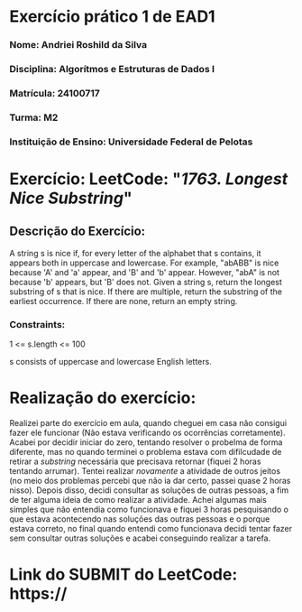 # Exercício prático 1 de EAD1
### Nome: Andriei Roshild da Silva
### Disciplina: Algorítmos e Estruturas de Dados I
### Matrícula: 24100717
### Turma: M2
### Instituição de Ensino: Universidade Federal de Pelotas

# Exercício: LeetCode: "_1763. Longest Nice Substring_"

## Descrição do Exercício:
A string s is nice if, for every letter of the alphabet that s contains, it appears both in uppercase and lowercase. For example, "abABB" is nice because 'A' and 'a' appear, and 'B' and 'b' appear. However, "abA" is not because 'b' appears, but 'B' does not.
Given a string s, return the longest substring of s that is nice. If there are multiple, return the substring of the earliest occurrence. If there are none, return an empty string.

### Constraints:
1 <= s.length <= 100

s consists of uppercase and lowercase English letters.

# Realização do exercício:
Realizei parte do exercício em aula, quando cheguei em casa não consigui fazer ele funcionar (Não estava verificando os ocorrências corretamente). Acabei por decidir iniciar do zero, tentando resolver o probelma de forma diferente, mas no quando terminei o problema estava com difilcudade de retirar a _substring_ necessária que precisava retornar (fiquei 2 horas tentando arrumar). Tentei realizar _novamente_ a atividade de outros jeitos (no meio dos problemas percebi que não ia dar certo, passei quase 2 horas nisso). Depois disso, decidi consultar as soluções de outras pessoas, a fim de ter alguma ideia de como realizar a atividade. Achei algumas mais simples que não entendia como funcionava e fiquei 3 horas pesquisando o que estava acontecendo nas soluções das outras pessoas e o porque estava correto, no final quando entendi como funcionava decidi tentar fazer sem consultar outras soluções e acabei conseguindo realizar a tarefa.

# Link do SUBMIT do LeetCode: https://
